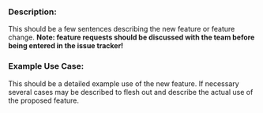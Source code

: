 ### Description:
This should be a few sentences describing the new feature or feature change.
**Note: feature requests should be discussed with the team before being entered in the issue tracker!**

### Example Use Case:
This should be a detailed example use of the new feature. If necessary several cases may be described to flesh out and describe the actual use of the proposed feature.
